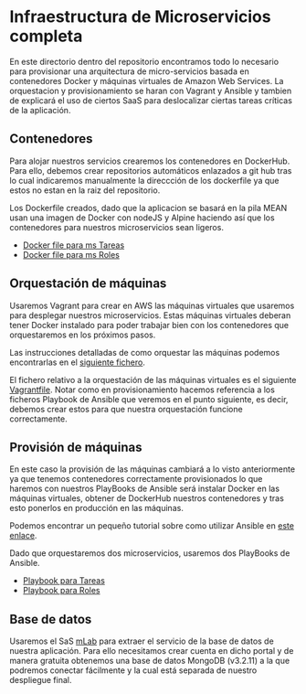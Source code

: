 # Infraestructura de Microservicios completa

En este directorio dentro del repositorio encontramos todo lo necesario para provisionar una arquitectura de micro-servicios basada en contenedores Docker y máquinas virtuales de Amazon Web Services. La orquestacion y provisionamiento se haran con Vagrant y Ansible y tambien de explicará el uso de ciertos SaaS para deslocalizar ciertas tareas críticas de la aplicación. 



## Contenedores


Para alojar nuestros servicios crearemos los contenedores en DockerHub. Para ello, debemos crear repositorios automáticos enlazados a git hub tras lo cual indicaremos manualmente la direccción de los dockerfile ya que estos no estan en la raiz del repositorio. 

Los Dockerfile creados, dado que la aplicacion se basará en la pila MEAN usan una imagen de Docker con nodeJS y Alpine haciendo así que los contenedores para nuestros microservicios sean ligeros. 

- [Docker  file para ms Tareas](https://github.com/joseangeldiazg/MII-CloudComputing/blob/master/microservices-iv/dockerfileTareas)
- [Docker file para ms Roles](https://github.com/joseangeldiazg/MII-CloudComputing/blob/master/microservices-iv/dockerfileRoles)


## Orquestación de máquinas 

Usaremos Vagrant para crear en AWS las máquinas virtuales que usaremos para desplegar nuestros microservicios. Estas máquinas virtuales deberan tener Docker instalado para poder trabajar bien con los contenedores que orquestaremos en los próximos pasos. 

Las instrucciones detalladas de como orquestar las máquinas podemos encontrarlas en el [siguiente fichero](https://github.com/joseangeldiazg/MII-CloudComputing/tree/master/orquestacion). 


El fichero relativo a la orquestación de las máquinas virtuales es el siguiente [Vagrantfile](). Notar como en provisionamiento hacemos referencia a los ficheros Playbook de Ansible que veremos en el punto siguiente, es decir, debemos crear estos para que nuestra orquestación funcione correctamente. 


## Provisión de máquinas 

En este caso la provisión de las máquinas cambiará a lo visto anteriormente ya que tenemos contenedores correctamente provisionados lo que haremos con nuestros PlayBooks de Ansible será instalar Docker en las máquinas virtuales, obtener de DockerHub nuestros contenedores y tras esto ponerlos en producción en las máquinas. 

Podemos encontrar un pequeño tutorial sobre como utilizar Ansible en [este enlace](https://github.com/joseangeldiazg/MII-CloudComputing/tree/master/aprovisionamiento/Ansible). 

Dado que orquestaremos dos microservicios, usaremos dos PlayBooks de Ansible. 

- [Playbook para Tareas]()
- [Playbook para Roles]()


## Base de datos

Usaremos el SaS [mLab](www.mlab.com) para extraer el servicio de la base de datos de nuestra aplicación. Para ello necesitamos crear cuenta en dicho portal y de manera gratuita obtenemos una base de datos MongoDB (v3.2.11) a la que podremos conectar fácilmente y la cual está separada de nuestro despliegue final. 


